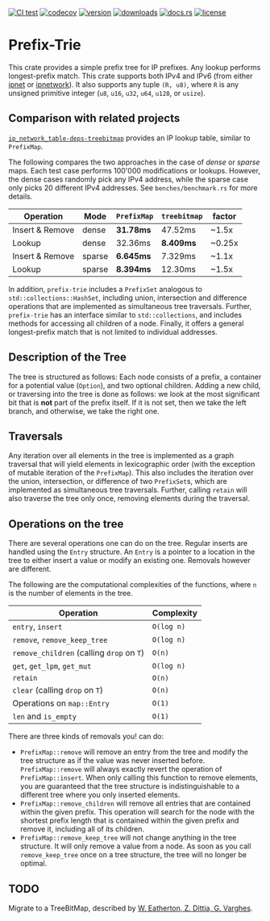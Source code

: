 [![CI test](https://img.shields.io/github/actions/workflow/status/tiborschneider/prefix-trie/test.yml)](https://github.com/tiborschneider/prefix-trie/actions)
[![codecov](https://codecov.io/gh/tiborschneider/prefix-trie/branch/main/graph/badge.svg?token=EEJXNNURMW)](https://codecov.io/gh/tiborschneider/prefix-trie)
[![version](https://img.shields.io/crates/v/prefix-trie)](https://crates.io/crates/prefix-trie)
[![downloads](https://img.shields.io/crates/d/prefix-trie)](https://crates.io/crates/prefix-trie)
[![docs.rs](https://img.shields.io/docsrs/prefix-trie/latest)](https://docs.rs/prefix-trie/latest/prefix_trie/)
[![license](https://img.shields.io/crates/l/prefix-trie/0.2.2)](https://crates.io/crates/prefix-trie)

# Prefix-Trie

This crate provides a simple prefix tree for IP prefixes. Any lookup performs longest-prefix
match. This crate supports both IPv4 and IPv6 (from either [ipnet](https://docs.rs/ipnet/2.10.0)
or [ipnetwork](https://crates.io/crates/ipnetwork)). It also supports any tuple `(R, u8)`, where 
`R` is any unsigned primitive integer (`u8`, `u16`, `u32`, `u64`, `u128`, or `usize`).

## Comparison with related projects

[`ip_network_table-deps-treebitmap`](https://crates.io/crates/ip_network_table-deps-treebitmap)
provides an IP lookup table, similar to `PrefixMap`.

The following compares the two approaches in the case of *dense* or *sparse* maps. Each test case
performs 100'000 modifications or lookups. However, the dense cases randomly pick any IPv4
address, while the sparse case only picks 20 different IPv4 addresses. See `benches/benchmark.rs`
for more details.

| Operation       | Mode   | `PrefixMap` | `treebitmap` | factor |
|-----------------|--------|-------------|--------------|--------|
| Insert & Remove | dense  | **31.78ms** | 47.52ms      | ~1.5x  |
| Lookup          | dense  | 32.36ms     | **8.409ms**  | ~0.25x |
| Insert & Remove | sparse | **6.645ms** | 7.329ms      | ~1.1x  |
| Lookup          | sparse | **8.394ms** | 12.30ms      | ~1.5x  |

In addition, `prefix-trie` includes a `PrefixSet` analogous to `std::collections::HashSet`,
including union, intersection and difference operations that are implemented as simultaneous
tree traversals. Further, `prefix-trie` has an interface similar to `std::collections`, and
includes methods for accessing all children of a node. Finally, it offers a general
longest-prefix match that is not limited to individual addresses.

## Description of the Tree

The tree is structured as follows: Each node consists of a prefix, a container for a potential
value (`Option`), and two optional children. Adding a new child, or traversing into the tree is
done as follows: we look at the most significant bit that is **not** part of the prefix
itself. If it is not set, then we take the left branch, and otherwise, we take the right one.

## Traversals

Any iteration over all elements in the tree is implemented as a graph traversal that will yield
elements in lexicographic order (with the exception of mutable iteration of the
`PrefixMap`). This also includes the iteration over the union, intersection, or difference of
two `PrefixSet`s, which are implemented as simultaneous tree traversals. Further, calling
`retain` will also traverse the tree only once, removing elements during the traversal.

## Operations on the tree

There are several operations one can do on the tree. Regular inserts are handled using the
`Entry` structure. An `Entry` is a pointer to a location in the tree to either insert a value or
modify an existing one. Removals however are different.

The following are the computational complexities of the functions, where `n` is the number of
elements in the tree.

| Operation                                 | Complexity |
|-------------------------------------------|------------|
| `entry`, `insert`                         | `O(log n)` |
| `remove`, `remove_keep_tree`              | `O(log n)` |
| `remove_children` (calling `drop` on `T`) | `O(n)`     |
| `get`, `get_lpm`, `get_mut`               | `O(log n)` |
| `retain`                                  | `O(n)`     |
| `clear` (calling `drop` on `T`)           | `O(n)`     |
| Operations on `map::Entry`                | `O(1)`     |
| `len` and `is_empty`                      | `O(1)`     |

There are three kinds of removals you! can do:

- `PrefixMap::remove` will remove an entry from the tree and modify the tree structure as if
  the value was never inserted before. `PrefixMap::remove` will always exactly revert the
  operation of `PrefixMap::insert`. When only calling this function to remove elements, you
  are guaranteed that the tree structure is indistinguishable to a different tree where you
  only inserted elements.
- `PrefixMap::remove_children` will remove all entries that are contained within the given
  prefix. This operation will search for the node with the shortest prefix length that is
  contained within the given prefix and remove it, including all of its children.
- `PrefixMap::remove_keep_tree` will not change anything in the tree structure. It will only
  remove a value from a node. As soon as you call `remove_keep_tree` once on a tree structure,
  the tree will no longer be optimal.

## TODO

Migrate to a TreeBitMap, described by [W. Eatherton, Z. Dittia, G. Varghes](https://doi.org/10.1145/997150.997160).
